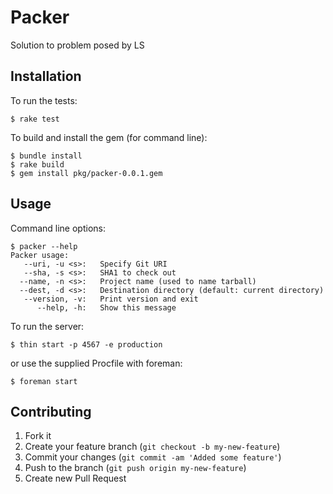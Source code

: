 # Packer

Solution to problem posed by LS

## Installation

To run the tests:

    $ rake test

To build and install the gem (for command line):

    $ bundle install
    $ rake build
    $ gem install pkg/packer-0.0.1.gem

## Usage

Command line options:

    $ packer --help
    Packer usage:
       --uri, -u <s>:   Specify Git URI
       --sha, -s <s>:   SHA1 to check out
      --name, -n <s>:   Project name (used to name tarball)
      --dest, -d <s>:   Destination directory (default: current directory)
       --version, -v:   Print version and exit
          --help, -h:   Show this message

To run the server:

    $ thin start -p 4567 -e production

or use the supplied Procfile with foreman:

    $ foreman start

## Contributing

1. Fork it
2. Create your feature branch (`git checkout -b my-new-feature`)
3. Commit your changes (`git commit -am 'Added some feature'`)
4. Push to the branch (`git push origin my-new-feature`)
5. Create new Pull Request
